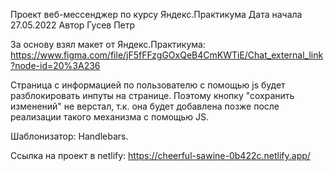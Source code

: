 Проект веб-мессенджер по курсу Яндекс.Практикума
Дата начала 27.05.2022
Автор Гусев Петр



За основу взял макет от Яндекс.Практикума: https://www.figma.com/file/jF5fFFzgGOxQeB4CmKWTiE/Chat_external_link?node-id=20%3A236

Страница с информацией по пользователю с помощью js будет разблокировать инпуты на странице. Поэтому кнопку "сохранить изменений" не верстал, т.к. она будет добавлена позже после реализации такого механизма с помощью JS.

Шаблонизатор: Handlebars.

Ссылка на проект в netlify:
https://cheerful-sawine-0b422c.netlify.app/
